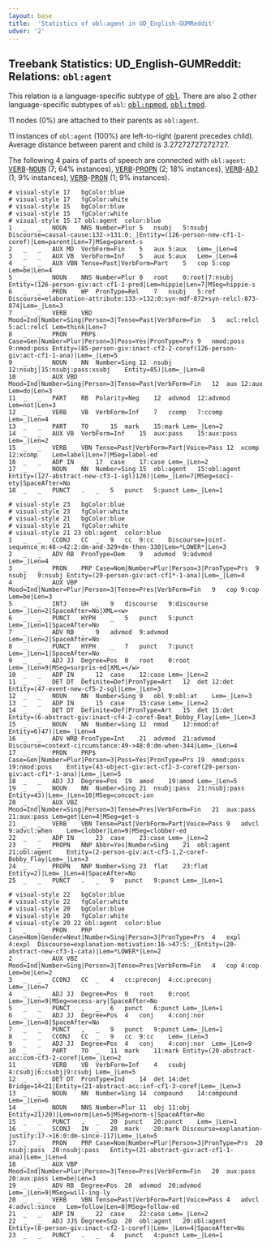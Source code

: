```yaml
---
layout: base
title:  'Statistics of obl:agent in UD_English-GUMReddit'
udver: '2'
---
```


## Treebank Statistics: UD_English-GUMReddit: Relations: `obl:agent`

This relation is a language-specific subtype of <tt><a href="en_gumreddit-dep-obl.html">obl</a></tt>.
There are also 2 other language-specific subtypes of `obl`: <tt><a href="en_gumreddit-dep-obl-npmod.html">obl:npmod</a></tt>, <tt><a href="en_gumreddit-dep-obl-tmod.html">obl:tmod</a></tt>.

11 nodes (0%) are attached to their parents as `obl:agent`.

11 instances of `obl:agent` (100%) are left-to-right (parent precedes child).
Average distance between parent and child is 3.27272727272727.

The following 4 pairs of parts of speech are connected with `obl:agent`: <tt><a href="en_gumreddit-pos-VERB.html">VERB</a></tt>-<tt><a href="en_gumreddit-pos-NOUN.html">NOUN</a></tt> (7; 64% instances), <tt><a href="en_gumreddit-pos-VERB.html">VERB</a></tt>-<tt><a href="en_gumreddit-pos-PROPN.html">PROPN</a></tt> (2; 18% instances), <tt><a href="en_gumreddit-pos-VERB.html">VERB</a></tt>-<tt><a href="en_gumreddit-pos-ADJ.html">ADJ</a></tt> (1; 9% instances), <tt><a href="en_gumreddit-pos-VERB.html">VERB</a></tt>-<tt><a href="en_gumreddit-pos-PRON.html">PRON</a></tt> (1; 9% instances).


~~~ conllu
# visual-style 17	bgColor:blue
# visual-style 17	fgColor:white
# visual-style 15	bgColor:blue
# visual-style 15	fgColor:white
# visual-style 15 17 obl:agent	color:blue
1	_	_	NOUN	NNS	Number=Plur	5	nsubj	5:nsubj	Discourse=causal-cause:132->131:0:_|Entity=(126-person-new-cf1-1-coref)|Lem=parent|Len=7|MSeg=parent-s
2	_	_	AUX	MD	VerbForm=Fin	5	aux	5:aux	Lem=_|Len=4
3	_	_	AUX	VB	VerbForm=Inf	5	aux	5:aux	Lem=_|Len=4
4	_	_	AUX	VBN	Tense=Past|VerbForm=Part	5	cop	5:cop	Lem=be|Len=4
5	_	_	NOUN	NNS	Number=Plur	0	root	0:root|7:nsubj	Entity=(126-person-giv:act-cf1-1-pred|Lem=hippie|Len=7|MSeg=hippie-s
6	_	_	PRON	WP	PronType=Rel	7	nsubj	5:ref	Discourse=elaboration-attribute:133->132:0:syn-mdf-872+syn-relcl-873-874|Lem=_|Len=3
7	_	_	VERB	VBD	Mood=Ind|Number=Sing|Person=3|Tense=Past|VerbForm=Fin	5	acl:relcl	5:acl:relcl	Lem=think|Len=7
8	_	_	PRON	PRP$	Case=Gen|Number=Plur|Person=3|Poss=Yes|PronType=Prs	9	nmod:poss	9:nmod:poss	Entity=(85-person-giv:inact-cf2-2-coref(126-person-giv:act-cf1-1-ana)|Lem=_|Len=5
9	_	_	NOUN	NN	Number=Sing	12	nsubj	12:nsubj|15:nsubj:pass:xsubj	Entity=85)|Lem=_|Len=8
10	_	_	AUX	VBD	Mood=Ind|Number=Sing|Person=3|Tense=Past|VerbForm=Fin	12	aux	12:aux	Lem=do|Len=3
11	_	_	PART	RB	Polarity=Neg	12	advmod	12:advmod	Lem=not|Len=3
12	_	_	VERB	VB	VerbForm=Inf	7	ccomp	7:ccomp	Lem=_|Len=4
13	_	_	PART	TO	_	15	mark	15:mark	Lem=_|Len=2
14	_	_	AUX	VB	VerbForm=Inf	15	aux:pass	15:aux:pass	Lem=_|Len=2
15	_	_	VERB	VBN	Tense=Past|VerbForm=Part|Voice=Pass	12	xcomp	12:xcomp	Lem=label|Len=7|MSeg=label-ed
16	_	_	ADP	IN	_	17	case	17:case	Lem=_|Len=2
17	_	_	NOUN	NN	Number=Sing	15	obl:agent	15:obl:agent	Entity=(127-abstract-new-cf3-1-sgl)126)|Lem=_|Len=7|MSeg=soci-ety|SpaceAfter=No
18	_	_	PUNCT	.	_	5	punct	5:punct	Lem=_|Len=1

~~~


~~~ conllu
# visual-style 23	bgColor:blue
# visual-style 23	fgColor:white
# visual-style 21	bgColor:blue
# visual-style 21	fgColor:white
# visual-style 21 23 obl:agent	color:blue
1	_	_	CCONJ	CC	_	9	cc	9:cc	Discourse=joint-sequence_m:48->42:2:dm-and-329+dm-then-330|Lem=*LOWER*|Len=3
2	_	_	ADV	RB	PronType=Dem	9	advmod	9:advmod	Lem=_|Len=4
3	_	_	PRON	PRP	Case=Nom|Number=Plur|Person=3|PronType=Prs	9	nsubj	9:nsubj	Entity=(29-person-giv:act-cf1*-1-ana)|Lem=_|Len=4
4	_	_	AUX	VBP	Mood=Ind|Number=Plur|Person=3|Tense=Pres|VerbForm=Fin	9	cop	9:cop	Lem=be|Len=3
5	_	_	INTJ	UH	_	9	discourse	9:discourse	Lem=_|Len=2|SpaceAfter=No|XML=<w>
6	_	_	PUNCT	HYPH	_	5	punct	5:punct	Lem=_|Len=1|SpaceAfter=No
7	_	_	ADV	RB	_	9	advmod	9:advmod	Lem=_|Len=2|SpaceAfter=No
8	_	_	PUNCT	HYPH	_	7	punct	7:punct	Lem=_|Len=1|SpaceAfter=No
9	_	_	ADJ	JJ	Degree=Pos	0	root	0:root	Lem=_|Len=9|MSeg=surpris-ed|XML=</w>
10	_	_	ADP	IN	_	12	case	12:case	Lem=_|Len=2
11	_	_	DET	DT	Definite=Def|PronType=Art	12	det	12:det	Entity=(47-event-new-cf5-2-sgl|Lem=_|Len=3
12	_	_	NOUN	NN	Number=Sing	9	obl	9:obl:at	Lem=_|Len=3
13	_	_	ADP	IN	_	15	case	15:case	Lem=_|Len=2
14	_	_	DET	DT	Definite=Def|PronType=Art	15	det	15:det	Entity=(6-abstract-giv:inact-cf4-2-coref-Beat_Bobby_Flay|Lem=_|Len=3
15	_	_	NOUN	NN	Number=Sing	12	nmod	12:nmod:of	Entity=6)47)|Lem=_|Len=4
16	_	_	ADV	WRB	PronType=Int	21	advmod	21:advmod	Discourse=context-circumstance:49->48:0:dm-when-344|Lem=_|Len=4
17	_	_	PRON	PRP$	Case=Gen|Number=Plur|Person=3|Poss=Yes|PronType=Prs	19	nmod:poss	19:nmod:poss	Entity=(43-object-giv:act-cf2-3-coref(29-person-giv:act-cf1*-1-ana)|Lem=_|Len=5
18	_	_	ADJ	JJ	Degree=Pos	19	amod	19:amod	Lem=_|Len=5
19	_	_	NOUN	NN	Number=Sing	21	nsubj:pass	21:nsubj:pass	Entity=43)|Lem=_|Len=10|MSeg=concoct-ion
20	_	_	AUX	VBZ	Mood=Ind|Number=Sing|Person=3|Tense=Pres|VerbForm=Fin	21	aux:pass	21:aux:pass	Lem=get|Len=4|MSeg=get-s
21	_	_	VERB	VBN	Tense=Past|VerbForm=Part|Voice=Pass	9	advcl	9:advcl:when	Lem=clobber|Len=9|MSeg=clobber-ed
22	_	_	ADP	IN	_	23	case	23:case	Lem=_|Len=2
23	_	_	PROPN	NNP	Abbr=Yes|Number=Sing	21	obl:agent	21:obl:agent	Entity=(2-person-giv:act-cf3-1,2-coref-Bobby_Flay|Lem=_|Len=3
24	_	_	PROPN	NNP	Number=Sing	23	flat	23:flat	Entity=2)|Lem=_|Len=4|SpaceAfter=No
25	_	_	PUNCT	.	_	9	punct	9:punct	Lem=_|Len=1

~~~


~~~ conllu
# visual-style 22	bgColor:blue
# visual-style 22	fgColor:white
# visual-style 20	bgColor:blue
# visual-style 20	fgColor:white
# visual-style 20 22 obl:agent	color:blue
1	_	_	PRON	PRP	Case=Nom|Gender=Neut|Number=Sing|Person=3|PronType=Prs	4	expl	4:expl	Discourse=explanation-motivation:16->47:5:_|Entity=(20-abstract-new-cf3-1-cata)|Lem=*LOWER*|Len=2
2	_	_	AUX	VBZ	Mood=Ind|Number=Sing|Person=3|Tense=Pres|VerbForm=Fin	4	cop	4:cop	Lem=be|Len=2
3	_	_	CCONJ	CC	_	4	cc:preconj	4:cc:preconj	Lem=_|Len=7
4	_	_	ADJ	JJ	Degree=Pos	0	root	0:root	Lem=_|Len=9|MSeg=necess-ary|SpaceAfter=No
5	_	_	PUNCT	,	_	6	punct	6:punct	Lem=_|Len=1
6	_	_	ADJ	JJ	Degree=Pos	4	conj	4:conj:nor	Lem=_|Len=8|SpaceAfter=No
7	_	_	PUNCT	,	_	9	punct	9:punct	Lem=_|Len=1
8	_	_	CCONJ	CC	_	9	cc	9:cc	Lem=_|Len=3
9	_	_	ADJ	JJ	Degree=Pos	4	conj	4:conj:nor	Lem=_|Len=9
10	_	_	PART	TO	_	11	mark	11:mark	Entity=(20-abstract-acc:com-cf3-2-coref|Lem=_|Len=2
11	_	_	VERB	VB	VerbForm=Inf	4	csubj	4:csubj|6:csubj|9:csubj	Lem=_|Len=5
12	_	_	DET	DT	PronType=Ind	14	det	14:det	Bridge=14<21|Entity=(21-abstract-acc:inf-cf1-3-coref|Lem=_|Len=3
13	_	_	NOUN	NN	Number=Sing	14	compound	14:compound	Lem=_|Len=6
14	_	_	NOUN	NNS	Number=Plur	11	obj	11:obj	Entity=21)20)|Lem=norm|Len=5|MSeg=norm-s|SpaceAfter=No
15	_	_	PUNCT	,	_	20	punct	20:punct	Lem=_|Len=1
16	_	_	SCONJ	IN	_	20	mark	20:mark	Discourse=explanation-justify:17->16:0:dm-since-117|Lem=_|Len=5
17	_	_	PRON	PRP	Case=Nom|Number=Plur|Person=3|PronType=Prs	20	nsubj:pass	20:nsubj:pass	Entity=(21-abstract-giv:act-cf1-1-ana)|Lem=_|Len=4
18	_	_	AUX	VBP	Mood=Ind|Number=Plur|Person=3|Tense=Pres|VerbForm=Fin	20	aux:pass	20:aux:pass	Lem=be|Len=3
19	_	_	ADV	RB	Degree=Pos	20	advmod	20:advmod	Lem=_|Len=9|MSeg=will-ing-ly
20	_	_	VERB	VBN	Tense=Past|VerbForm=Part|Voice=Pass	4	advcl	4:advcl:since	Lem=follow|Len=8|MSeg=follow-ed
21	_	_	ADP	IN	_	22	case	22:case	Lem=_|Len=2
22	_	_	ADJ	JJS	Degree=Sup	20	obl:agent	20:obl:agent	Entity=(8-person-giv:inact-cf2-1-coref)|Lem=_|Len=4|SpaceAfter=No
23	_	_	PUNCT	.	_	4	punct	4:punct	Lem=_|Len=1

~~~


